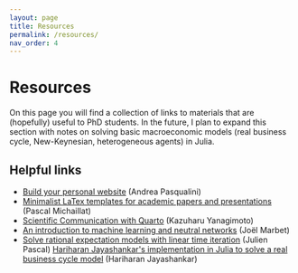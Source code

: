 ```yaml
---
layout: page
title: Resources
permalink: /resources/
nav_order: 4
---
```


# Resources

On this page you will find a collection of links to materials that are (hopefully) useful to PhD students. In the future, I plan to expand this section with notes on solving basic macroeconomic models (real business cycle, New-Keynesian, heterogeneous agents) in Julia.

## Helpful links
- [Build your personal website](https://andrea.pasqualini.io/resources/build-your-website) (Andrea Pasqualini)
- [Minimalist LaTex templates for academic papers and presentations](https://pascalmichaillat.org/design/) (Pascal Michaillat)
- [Scientific Communication with Quarto](https://kazuyanagimoto.com/blog/2023/06/10/quarto_com_model/) (Kazuharu Yanagimoto)
- [An introduction to machine learning and neutral networks](https://github.com/jmarbet/usi-intro-machine-learning) (Joël Marbet)
- [Solve rational expectation models with linear time iteration](https://julienpascal.github.io/post/lineartimeiteration/) (Julien Pascal)
[Hariharan Jayashankar's implementation in Julia to solve a real business cycle model](https://github.com/HariharanJayashankar/LinearTimeIteration.jl) (Hariharan Jayashankar)




